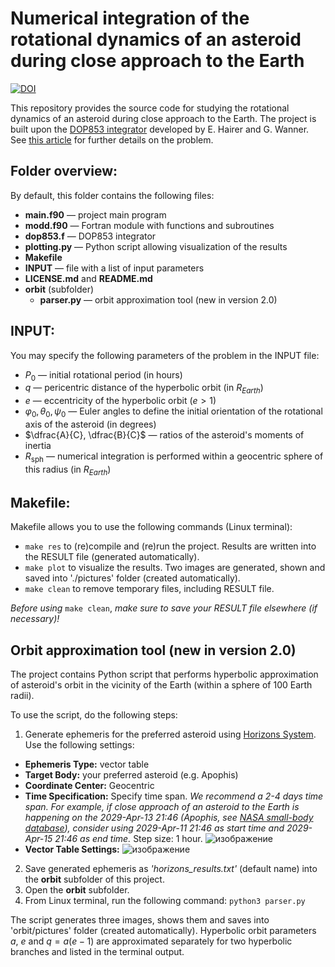 # Numerical integration of the rotational dynamics of an asteroid during close approach to the Earth

[![DOI](https://zenodo.org/badge/DOI/10.5281/zenodo.14243858.svg)](https://doi.org/10.5281/zenodo.14243858)

This repository provides the source code for studying the rotational dynamics of an asteroid during close approach to the Earth. The project is built upon the [DOP853 integrator](http://www.unige.ch/~hairer/prog/nonstiff/dop853.f) developed by E. Hairer and G. Wanner. See [this article](https://link.springer.com/article/10.1134/S0038094623700107) for further details on the problem.

## Folder overview:
By default, this folder contains the following files:
- **main.f90** — project main program
- **modd.f90** — Fortran module with functions and subroutines
- **dop853.f** — DOP853 integrator
- **plotting.py** — Python script allowing visualization of the results
- **Makefile**
- **INPUT** — file with a list of input parameters
- **LICENSE.md** and **README.md**
- **orbit** (subfolder)
  - **parser.py** — orbit approximation tool (new in version 2.0)

## INPUT:
You may specify the following parameters of the problem in the INPUT file:
- $P_0$ — initial rotational period (in hours)
- $q$ — pericentric distance of the hyperbolic orbit (in $R_{Earth}$)
- $e$ — eccentricity of the hyperbolic orbit ($e > 1$)
- $\varphi_0, \theta_0, \psi_0$ — Euler angles to define the initial orientation of the rotational axis of the asteroid (in degrees)
- $\dfrac{A}{C}, \dfrac{B}{C}$ — ratios of the asteroid's moments of inertia
- $R_\mathrm{sph}$ — numerical integration is performed within a geocentric sphere of this radius (in $R_{Earth}$)

## Makefile:
Makefile allows you to use the following commands (Linux terminal):
- `make res` to (re)compile and (re)run the project. Results are written into the RESULT file (generated automatically).
- `make plot` to visualize the results. Two images are generated, shown and saved into './pictures' folder (created automatically).
- `make clean` to remove temporary files, including RESULT file.

_Before using_ `make clean`, _make sure to save your RESULT file elsewhere (if necessary)!_

## Orbit approximation tool (new in version 2.0)

The project contains Python script that performs hyperbolic approximation of asteroid's orbit in the vicinity of the Earth (within a sphere of 100 Earth radii).

To use the script, do the following steps:
1) Generate ephemeris for the preferred asteroid using [Horizons System](https://ssd.jpl.nasa.gov/horizons/app.html#/).
Use the following settings:
- **Ephemeris Type:** vector table
- **Target Body:** your preferred asteroid (e.g. Apophis)
- **Coordinate Center:** Geocentric
- **Time Specification:** Specify time span. _We recommend a 2-4 days time span. For example, if close approach of an asteroid to the Earth is happening on the 2029-Apr-13 21:46 (Apophis, see [NASA small-body database](https://ssd.jpl.nasa.gov/tools/sbdb_lookup.html#/)), consider using 2029-Apr-11 21:46 as start time and 2029-Apr-15 21:46 as end time._ 
Step size: 1 hour.
![изображение](https://github.com/user-attachments/assets/6d1e7ea9-5352-4105-9d70-682b87f04151)
- **Vector Table Settings:**
![изображение](https://github.com/user-attachments/assets/71c0f36a-7315-43a0-8f67-571591128c6b)
2) Save generated ephemeris as _'horizons_results.txt'_ (default name) into the **orbit** subfolder of this project.
3) Open the **orbit** subfolder.
4) From Linux terminal, run the following command: ```python3 parser.py```

The script generates three images, shows them and saves into 'orbit/pictures' folder (created automatically). Hyperbolic orbit parameters $a$, $e$ and $q = a(e - 1)$ are approximated separately for two hyperbolic branches and listed in the terminal output.
